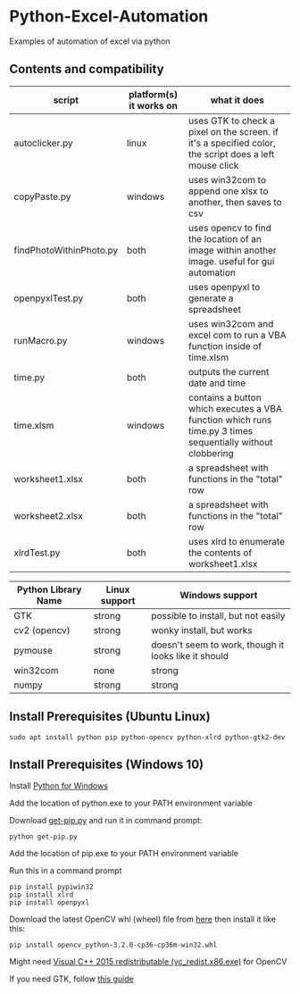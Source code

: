 # Python-Excel-Automation

Examples of automation of excel via python

## Contents and compatibility

| script | platform(s) it works on | what it does |
| ------------- | ------------- | ------------- |
| autoclicker.py | linux | uses GTK to check a pixel on the screen. if it's a specified color, the script does a left mouse click |
| copyPaste.py | windows | uses win32com to append one xlsx to another, then saves to csv |
| findPhotoWithinPhoto.py | both | uses opencv to find the location of an image within another image. useful for gui automation |
| openpyxlTest.py | both | uses openpyxl to generate a spreadsheet |
| runMacro.py | windows | uses win32com and excel com to run a VBA function inside of time.xlsm |
| time.py | both | outputs the current date and time |
| time.xlsm | windows | contains a button which executes a VBA function which runs time.py 3 times sequentially without clobbering |
| worksheet1.xlsx | both | a spreadsheet with functions in the "total" row |
| worksheet2.xlsx | both | a spreadsheet with functions in the "total" row |
| xlrdTest.py | both | uses xlrd to enumerate the contents of worksheet1.xlsx |

| Python Library Name  | Linux support | Windows support |
| ------------- | ------------- | ------------- |
| GTK  | strong  | possible to install, but not easily  |
| cv2 (opencv)  | strong  | wonky install, but works  |
| pymouse  | strong  | doesn't seem to work, though it looks like it should  |
| win32com  | none  | strong  |
| numpy  | strong  | strong  |

## Install Prerequisites (Ubuntu Linux)

```
sudo apt install python pip python-opencv python-xlrd python-gtk2-dev
```

## Install Prerequisites (Windows 10)

Install [Python for Windows](https://www.python.org/downloads/windows/)

Add the location of python.exe to your PATH environment variable

Download [get-pip.py](https://bootstrap.pypa.io/get-pip.py) and run it in command prompt:

```
python get-pip.py
```

Add the location of pip.exe to your PATH environment variable

Run this in a command prompt

```
pip install pypiwin32
pip install xlrd
pip install openpyxl
```

Download the latest OpenCV whl (wheel) file from [here](http://www.lfd.uci.edu/~gohlke/pythonlibs/#opencv) then install it like this:

```
pip install opencv_python-3.2.0-cp36-cp36m-win32.whl
```

Might need [Visual C++ 2015 redistributable (vc_redist.x86.exe)](https://www.microsoft.com/en-us/download/details.aspx?id=48145) for OpenCV

If you need GTK, follow [this guide](https://www.gtk.org/download/windows.php)
